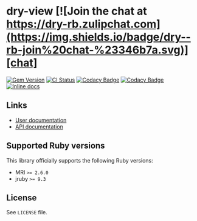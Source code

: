 <!--- this file is synced from dry-rb/template-gem project -->
[gem]: https://rubygems.org/gems/dry-view
[actions]: https://github.com/dry-rb/dry-view/actions
[codacy]: https://www.codacy.com/gh/dry-rb/dry-view
[chat]: https://dry-rb.zulipchat.com
[inchpages]: http://inch-ci.org/github/dry-rb/dry-view

# dry-view [![Join the chat at https://dry-rb.zulipchat.com](https://img.shields.io/badge/dry--rb-join%20chat-%23346b7a.svg)][chat]

[![Gem Version](https://badge.fury.io/rb/dry-view.svg)][gem]
[![CI Status](https://github.com/dry-rb/dry-view/workflows/CI/badge.svg)][actions]
[![Codacy Badge](https://api.codacy.com/project/badge/Grade/fe8a45d76d8b45f6a680a29c48b43a99)][codacy]
[![Codacy Badge](https://api.codacy.com/project/badge/Coverage/fe8a45d76d8b45f6a680a29c48b43a99)][codacy]
[![Inline docs](http://inch-ci.org/github/dry-rb/dry-view.svg?branch=master)][inchpages]

## Links

* [User documentation](https://dry-rb.org/gems/dry-view)
* [API documentation](http://rubydoc.info/gems/dry-view)

## Supported Ruby versions

This library officially supports the following Ruby versions:

* MRI `>= 2.6.0`
* jruby `>= 9.3`

## License

See `LICENSE` file.
